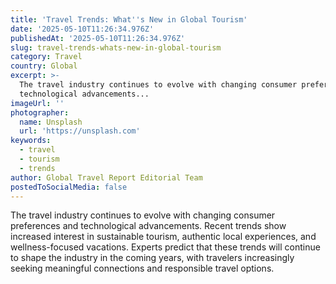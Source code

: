```yaml
---
title: 'Travel Trends: What''s New in Global Tourism'
date: '2025-05-10T11:26:34.976Z'
publishedAt: '2025-05-10T11:26:34.976Z'
slug: travel-trends-whats-new-in-global-tourism
category: Travel
country: Global
excerpt: >-
  The travel industry continues to evolve with changing consumer preferences and
  technological advancements...
imageUrl: ''
photographer:
  name: Unsplash
  url: 'https://unsplash.com'
keywords:
  - travel
  - tourism
  - trends
author: Global Travel Report Editorial Team
postedToSocialMedia: false
---
```

The travel industry continues to evolve with changing consumer preferences and technological advancements. Recent trends show increased interest in sustainable tourism, authentic local experiences, and wellness-focused vacations. Experts predict that these trends will continue to shape the industry in the coming years, with travelers increasingly seeking meaningful connections and responsible travel options.
